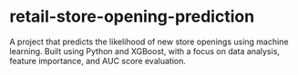 # retail-store-opening-prediction
A project that predicts the likelihood of new store openings using machine learning. Built using Python and XGBoost, with a focus on data analysis, feature importance, and AUC score evaluation.

